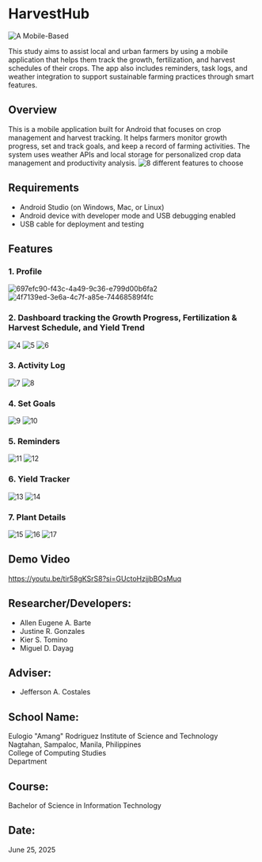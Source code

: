 # HarvestHub
![A Mobile-Based](https://github.com/user-attachments/assets/408eab4e-e243-4ef7-a829-1b25e9f5cae3)

This study aims to assist local and urban farmers by using a mobile application that helps them track the growth, fertilization, and harvest schedules of their crops. The app also includes reminders, task logs, and weather integration to support sustainable farming practices through smart features.

## Overview

This is a mobile application built for Android that focuses on crop management and harvest tracking. It helps farmers monitor growth progress, set and track goals, and keep a record of farming activities. The system uses weather APIs and local storage for personalized crop data management and productivity analysis.
![8 different features to choose](https://github.com/user-attachments/assets/65f5ffc5-1d53-44f6-9b43-eea86e2c2d43)

## Requirements

- Android Studio (on Windows, Mac, or Linux)  
- Android device with developer mode and USB debugging enabled  
- USB cable for deployment and testing  

## Features

### 1. Profile  
![697efc90-f43c-4a49-9c36-e799d00b6fa2](https://github.com/user-attachments/assets/34f4788b-d065-4b8c-bcbe-b17bbefff8ad) ![4f7139ed-3e6a-4c7f-a85e-74468589f4fc](https://github.com/user-attachments/assets/1d7865c2-800d-4d86-8ef5-f4339139c9b2)

### 2. Dashboard tracking the Growth Progress, Fertilization & Harvest Schedule, and Yield Trend
![4](https://github.com/user-attachments/assets/c62f3931-fea8-4d6b-8979-8349f43c7bbe) ![5](https://github.com/user-attachments/assets/4ce445a6-5615-4395-9a0d-2e53c0080ae8) ![6](https://github.com/user-attachments/assets/366b4bc3-66ca-410e-b569-59ec5d7af86e)

### 3. Activity Log   
![7](https://github.com/user-attachments/assets/9747ab54-c7e2-49e9-ae26-2c218cefc013) ![8](https://github.com/user-attachments/assets/7e803fa3-8fda-4f1b-a1a8-d6785b48aa88)

### 4. Set Goals  
![9](https://github.com/user-attachments/assets/685f29a2-d91b-4eec-a26d-3966354e1a46) ![10](https://github.com/user-attachments/assets/df7d4bf9-01a9-433e-a093-171c99e099f7)

### 5. Reminders  
![11](https://github.com/user-attachments/assets/5ced7433-f311-485d-b263-d72218c913f9) ![12](https://github.com/user-attachments/assets/3ae8424c-292b-4c95-82ff-716c89c535a8)

### 6. Yield Tracker  
![13](https://github.com/user-attachments/assets/aa81800d-d684-4b76-aa4f-0e4ca0fb0a57) ![14](https://github.com/user-attachments/assets/d5ffea5a-3257-4625-821e-89f13bc2d22a)

### 7. Plant Details  
![15](https://github.com/user-attachments/assets/9b3e7298-7146-4f1a-a478-85f4b4bf2a40) ![16](https://github.com/user-attachments/assets/2dd0448d-52f7-46c3-91b9-7763bb8d8426) ![17](https://github.com/user-attachments/assets/adb15529-241d-4616-9892-65f2bbd7828a)

## Demo Video
https://youtu.be/tir58gKSrS8?si=GUctoHzjjbBOsMuq

## Researcher/Developers:

- Allen Eugene A. Barte  
- Justine R. Gonzales  
- Kier S. Tomino  
- Miguel D. Dayag  

## Adviser:  
- Jefferson A. Costales  

## School Name:  
Eulogio "Amang" Rodriguez Institute of Science and Technology  
Nagtahan, Sampaloc, Manila, Philippines  
College of Computing Studies  
 Department

## Course:  
Bachelor of Science in Information Technology

## Date:  
June 25, 2025
